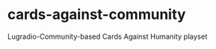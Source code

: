 cards-against-community
=======================

Lugradio-Community-based Cards Against Humanity playset
